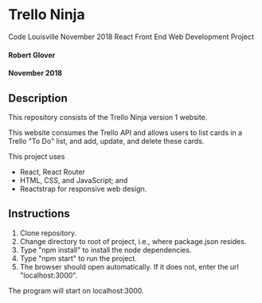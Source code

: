 # Trello Ninja
Code Louisville November 2018 React Front End Web Development Project

#### Robert Glover
#### November 2018

## Description

This repository consists of the Trello Ninja version 1 website.

This website consumes the Trello API and allows users to list cards in a Trello "To Do" list, and add, update, and delete these cards.

This project uses
* React, React Router
* HTML, CSS, and JavaScript; and
* Reactstrap for responsive web design.

## Instructions

1. Clone repository.
2. Change directory to root of project, i.e., where package.json resides.
3. Type "npm install" to install the node dependencies.
4. Type "npm start" to run the project.
5. The browser should open automatically.  If it does not, enter the url "localhost:3000".

The program will start on localhost:3000.
